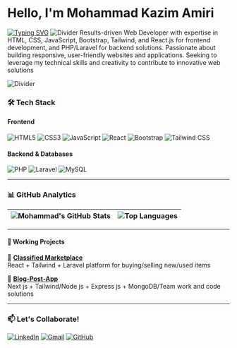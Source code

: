 #  Hello, I'm Mohammad Kazim Amiri
[![Typing SVG](https://readme-typing-svg.herokuapp.com?font=Fira+Code&size=24&duration=3000&pause=1000&color=38BCF7&width=500&lines=Full-Stack+Web+Developer;Laravel+%7C+React+Specialist;Open-Source+Contributor;Problem+Solver+%F0%9F%A7%A0)](https://git.io/typing-svg)
![Divider](https://raw.githubusercontent.com/rahuldkjain/github-profile-readme-generator/master/src/images/icons/Social/dribbble.svg)
Results-driven Web Developer with expertise in HTML, CSS, JavaScript,
Bootstrap, Tailwind, and React.js for frontend development, and
PHP/Laravel for backend solutions. Passionate about building
responsive, user-friendly websites and applications. Seeking to
leverage my technical skills and creativity to contribute to innovative
web solutions

![Divider](https://raw.githubusercontent.com/rahuldkjain/github-profile-readme-generator/master/src/images/icons/Social/dribbble.svg)

### 🛠️ **Tech Stack**  

#### **Frontend**  
![HTML5](https://img.shields.io/badge/-HTML5-E34F26?style=flat-square&logo=html5&logoColor=white)
![CSS3](https://img.shields.io/badge/-CSS3-1572B6?style=flat-square&logo=css3&logoColor=white)
![JavaScript](https://img.shields.io/badge/-JavaScript-F7DF1E?style=flat-square&logo=javascript&logoColor=black)
![React](https://img.shields.io/badge/-React-61DAFB?style=flat-square&logo=react&logoColor=black)
![Bootstrap](https://img.shields.io/badge/-Bootstrap-7952B3?style=flat-square&logo=bootstrap&logoColor=white)
![Tailwind CSS](https://img.shields.io/badge/-Tailwind_CSS-06B6D4?style=flat-square&logo=tailwind-css&logoColor=white)

#### **Backend & Databases**  
![PHP](https://img.shields.io/badge/-PHP-777BB4?style=flat-square&logo=php&logoColor=white)
![Laravel](https://img.shields.io/badge/-Laravel-FF2D20?style=flat-square&logo=laravel&logoColor=white)
![MySQL](https://img.shields.io/badge/-MySQL-4479A1?style=flat-square&logo=mysql&logoColor=white)

---

### 📊 **GitHub Analytics**  
| ![Mohammad's GitHub Stats](https://github-readme-stats.vercel.app/api?username=mohammadkazim&show_icons=true&count_private=true&theme=algolia&hide_border=true&include_all_commits=true&line_height=24) | ![Top Languages](https://github-readme-stats.vercel.app/api/top-langs/?username=mohammadkazim&layout=compact&theme=algolia&hide_border=true&langs_count=6) |
|------------------------------------------------------------------------------------------------------------------------------------------------------------------------------------------------------|------------------------------------------------------------------------------------------------------------------------------------------------------------|

---

#### 📌 **Working Projects**  
🔹 **[Classified Marketplace](https://github.com/mohammadkazim/classified-marketplace)**  
React + Tailwind + Laravel platform for buying/selling new/used items  

🔹 **[Blog-Post-App](https://github.com/mohammadkazim/university-system)**  
Next js + Tailwind/Node js + Express js + MongoDB/Team work and code solutions

---

### 📫 **Let's Collaborate!**  
[![LinkedIn](https://img.shields.io/badge/LinkedIn-Connect%20with%20me-0077B5?style=for-the-badge&logo=linkedin&logoColor=white)](https://www.linkedin.com/in/mohammad-kazim-amiri-111210323)
[![Gmail](https://img.shields.io/badge/Gmail-mohmmad.kazimamiri2001@gmail.com-D14836?style=for-the-badge&logo=gmail&logoColor=white)](mailto:mohmmad.kazimamiri2001@gmail.com)
[![GitHub](https://img.shields.io/badge/GitHub-Follow%20my%20work-181717?style=for-the-badge&logo=github&logoColor=white)](https://github.com/mohammadkazim)
